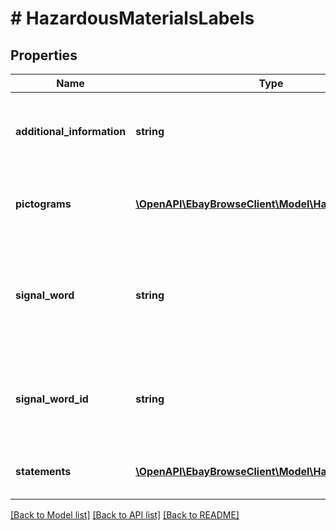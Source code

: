 # # HazardousMaterialsLabels

## Properties

Name | Type | Description | Notes
------------ | ------------- | ------------- | -------------
**additional_information** | **string** | Additional information about the hazardous materials labels. | [optional]
**pictograms** | [**\OpenAPI\EbayBrowseClient\Model\HazardPictogram[]**](HazardPictogram.md) | An array of hazard pictograms that apply to the item. | [optional]
**signal_word** | **string** | The signal word for the hazardous materials label (such as Danger or Warning). | [optional]
**signal_word_id** | **string** | The ID of the signal word for the hazardous materials label. | [optional]
**statements** | [**\OpenAPI\EbayBrowseClient\Model\HazardStatement[]**](HazardStatement.md) | An array of hazard statements for the item. | [optional]

[[Back to Model list]](../../README.md#models) [[Back to API list]](../../README.md#endpoints) [[Back to README]](../../README.md)
